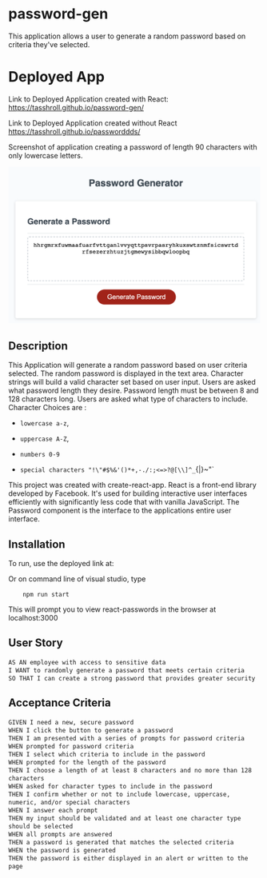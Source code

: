 # password-gen
This application allows a user to generate a random password based on criteria they've selected.

# Deployed App
Link to Deployed Application created with React:
https://tasshroll.github.io/password-gen/


Link to Deployed Application created without React
https://tasshroll.github.io/passworddds/

Screenshot of application creating a password of length 90 characters with only lowercase letters.

![Screenshot](Assets/Password-screenshot.png)


## Description

This Application will generate a random password based on user criteria selected. The random password is displayed in the text area. 
Character strings will build a valid character set based on user input. Users are asked what password length they desire. Password length must be between 8 and 128 characters long. Users are asked what type of characters to include. 
Character Choices are :

* `lowercase a-z`, 

* `uppercase A-Z`, 

* `numbers 0-9`

* `special characters "!\"#$%&'()*+,-./:;<=>?@[\\]^_`{|}~"` 


This project was created with create-react-app. React is a front-end library developed by Facebook. It's used for building interactive user interfaces efficiently with significantly less code that with vanilla JavaScript. The Password component is the interface to the applications entire user interface.


## Installation

To run, use the deployed link at:

Or on command line of visual studio, type
```
    npm run start
```

This will prompt you to view react-passwords in the browser at localhost:3000
    
## User Story

```
AS AN employee with access to sensitive data
I WANT to randomly generate a password that meets certain criteria
SO THAT I can create a strong password that provides greater security
```

## Acceptance Criteria

```
GIVEN I need a new, secure password
WHEN I click the button to generate a password
THEN I am presented with a series of prompts for password criteria
WHEN prompted for password criteria
THEN I select which criteria to include in the password
WHEN prompted for the length of the password
THEN I choose a length of at least 8 characters and no more than 128 characters
WHEN asked for character types to include in the password
THEN I confirm whether or not to include lowercase, uppercase, numeric, and/or special characters
WHEN I answer each prompt
THEN my input should be validated and at least one character type should be selected
WHEN all prompts are answered
THEN a password is generated that matches the selected criteria
WHEN the password is generated
THEN the password is either displayed in an alert or written to the page
```



